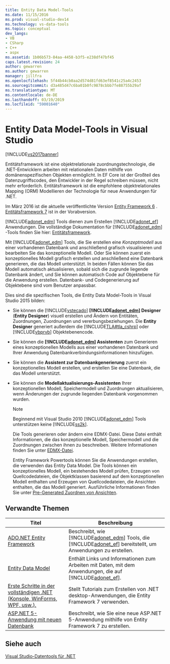 ```yaml
---
title: Entity Data Model-Tools
ms.date: 11/15/2016
ms.prod: visual-studio-dev14
ms.technology: vs-data-tools
ms.topic: conceptual
dev_langs:
- VB
- CSharp
- C++
- aspx
ms.assetid: 1b06b573-84aa-4458-b3f5-e238df47bf45
caps.latest.revision: 24
author: gewarren
ms.author: gewarren
manager: jillfra
ms.openlocfilehash: 5f44b44cb0aa2d574d81fd63ef8541c25a4c2453
ms.sourcegitcommit: d3a485d47c6ba01b0fc9878cbbb7fe88755b29af
ms.translationtype: MT
ms.contentlocale: de-DE
ms.lasthandoff: 03/19/2019
ms.locfileid: "59001640"
---
```

# <a name="entity-data-model-tools-in-visual-studio"></a>Entity Data Model-Tools in Visual Studio
[!INCLUDE[vs2017banner](../includes/vs2017banner.md)]


Entitätsframework ist eine objektrelationale zuordnungstechnologie, die .NET-Entwicklern arbeiten mit relationalen Daten mithilfe von domänenspezifischen Objekten ermöglicht. In EF Core ist der Großteil des Datenzugriffscodes, den Entwickler in der Regel schreiben müssen, nicht mehr erforderlich. Entitätsframework ist die empfohlene objektrelationales Mapping (ORM) Modellieren der Technologie für neue Anwendungen für .NET.

 Im März 2016 ist die aktuelle veröffentlichte Version [Entity Framework 6](https://msdn.microsoft.com/data/ef) . [Entitätsframework 7](https://docs.efproject.net/en/latest/) ist in der Vorabversion.

 [!INCLUDE[adonet_edm](../includes/adonet-edm-md.md)] Tools dienen zum Erstellen [!INCLUDE[adonet_ef](../includes/adonet-ef-md.md)] Anwendungen. Die vollständige Dokumentation für [!INCLUDE[adonet_edm](../includes/adonet-edm-md.md)] -Tools finden Sie hier: [Entitätsframework](https://msdn.microsoft.com/data/jj590134).

 Mit [!INCLUDE[adonet_edm](../includes/adonet-edm-md.md)] Tools, die Sie erstellen eine *Konzeptmodell* aus einer vorhandenen Datenbank und anschließend grafisch visualisieren und bearbeiten Sie das konzeptionelle Modell. Oder Sie können zuerst ein konzeptionelles Modell grafisch erstellen und anschließend eine Datenbank generieren, die das Modell unterstützt. In beiden Fällen können Sie das Modell automatisch aktualisieren, sobald sich die zugrunde liegende Datenbank ändert, und Sie können automatisch Code auf Objektebene für die Anwendung erstellen. Datenbank- und Codegenerierung auf Objektebene sind vom Benutzer anpassbar.

 Dies sind die spezifischen Tools, die Entity Data Model-Tools in Visual Studio 2015 bilden:

- Sie können die [!INCLUDE[vstecado](../includes/vstecado-md.md)]  **[!INCLUDE[adonet_edm](../includes/adonet-edm-md.md)] Designer** (**Entity Designer**) visuell erstellen und Ändern von Entitäten, Zuordnungen, Zuordnungen und vererbungsbeziehungen. Die **Entity Designer** generiert außerdem die [!INCLUDE[TLA#tla_cshrp](../includes/tlasharptla-cshrp-md.md)] oder [!INCLUDE[vbprvb](../includes/vbprvb-md.md)] Objektebenencode.

- Sie können die  **[!INCLUDE[adonet_edm](../includes/adonet-edm-md.md)] Assistenten** zum Generieren eines konzeptionellen Modells aus einer vorhandenen Datenbank und Ihrer Anwendung Datenbankverbindungsinformationen hinzufügen.

- Sie können die **Assistent zur Datenbankgenerierung** zuerst ein konzeptionelles Modell erstellen, und erstellen Sie eine Datenbank, die das Modell unterstützt.

- Sie können die **Modellaktualisierungs-Assistenten** Ihrer konzeptionellen Modell, Speichermodell und Zuordnungen aktualisieren, wenn Änderungen der zugrunde liegenden Datenbank vorgenommen wurden.

  > [!NOTE]
  >  Beginnend mit Visual Studio 2010 [!INCLUDE[adonet_edm](../includes/adonet-edm-md.md)] Tools unterstützen keine [!INCLUDE[ss2k](../includes/ss2k-md.md)].

  Die Tools generieren oder ändern eine EDMX-Datei. Diese Datei enthält Informationen, die das konzeptionelle Modell, Speichermodell und die Zuordnungen zwischen ihnen zu beschreiben. Weitere Informationen finden Sie unter [EDMX-Datei](https://msdn.microsoft.com/data/jj650889.aspx).

  Entity Framework Powertools können Sie die Anwendungen erstellen, die verwenden das Entity Data Model. Die Tools können ein konzeptionelles Modell, ein bestehendes Modell prüfen, Erzeugen von Quellcodedateien, die Objektklassen basierend auf dem konzeptionellen Modell enthalten und Erzeugen von Quellcodedateien, die Ansichten enthalten, die das Modell generiert. Ausführliche Informationen finden Sie unter [Pre-Generated Zuordnen von Ansichten](https://msdn.microsoft.com/data/dn469601.aspx).

## <a name="related-topics"></a>Verwandte Themen

|Titel|Beschreibung|
|-----------|-----------------|
|[ADO.NET Entity Framework](http://msdn.microsoft.com/library/a437041f-6899-4ae7-96ce-aabf528d7205)|Beschreibt, wie [!INCLUDE[adonet_edm](../includes/adonet-edm-md.md)] Tools, die [!INCLUDE[adonet_ef](../includes/adonet-ef-md.md)] bereitstellt, um Anwendungen zu erstellen.|
|[Entity Data Model](http://msdn.microsoft.com/library/2dda3d5b-4582-4ba0-a91d-fcd7a1498137)|Enthält Links und Informationen zum Arbeiten mit Daten, mit dem Anwendungen, die auf [!INCLUDE[adonet_ef](../includes/adonet-ef-md.md)].|
|[Erste Schritte in der vollständigen .NET (Konsole, WinForms, WPF, usw.).](/ef/ef6/get-started)|Stellt Tutorials zum Erstellen von .NET desktop-Anwendungen, die Entity Framework 7 verwenden.|
|[ASP.NET 5-Anwendung mit neuen Datenbank](https://docs.efproject.net/en/latest/platforms/aspnetcore/new-db.html)|Beschreibt, wie Sie eine neue ASP.NET 5-Anwendung mithilfe von Entity Framework 7 zu erstellen.|

## <a name="see-also"></a>Siehe auch
 [Visual Studio-Datentools für .NET](../data-tools/visual-studio-data-tools-for-dotnet.md)
